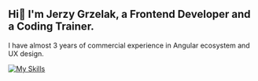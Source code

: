 ## Hi👋 I'm Jerzy Grzelak, a Frontend Developer and a Coding Trainer.

I have almost 3 years of commercial experience in Angular ecosystem and UX design.

[![My Skills](https://skillicons.dev/icons?i=js,html,css,wasm)](https://skillicons.dev)

<!--
**jerzygrzelak/jerzygrzelak** is a ✨ _special_ ✨ repository because its `README.md` (this file) appears on your GitHub profile.

Here are some ideas to get you started:

- 🔭 I’m currently working on ...
- 🌱 I’m currently learning ...
- 👯 I’m looking to collaborate on ...
- 🤔 I’m looking for help with ...
- 💬 Ask me about ...
- 📫 How to reach me: ...
- 😄 Pronouns: ...
- ⚡ Fun fact: ...
-->
